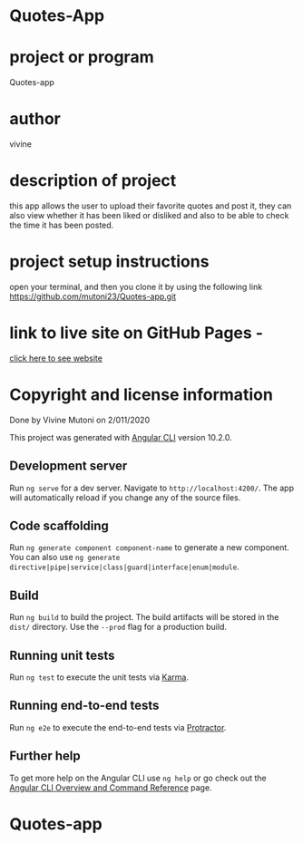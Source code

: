 # Quotes-App

 # project or program 
 Quotes-app 
 # author
 vivine 
 # description of project 
 this app allows the user to upload their favorite quotes and post it, they can also view whether it has been liked or disliked and also to be able to check the time it has been posted.
 # project setup instructions 
 open your terminal, and then you clone it by using the following link
 https://github.com/mutoni23/Quotes-app.git

 # link to live site on GitHub Pages - 
[click here to see website](https://mutoni23.github.io/Quotes-app/)
 # Copyright  and license information
 Done by Vivine Mutoni on 2/011/2020

This project was generated with [Angular CLI](https://github.com/angular/angular-cli) version 10.2.0.

## Development server

Run `ng serve` for a dev server. Navigate to `http://localhost:4200/`. The app will automatically reload if you change any of the source files.

## Code scaffolding

Run `ng generate component component-name` to generate a new component. You can also use `ng generate directive|pipe|service|class|guard|interface|enum|module`.

## Build

Run `ng build` to build the project. The build artifacts will be stored in the `dist/` directory. Use the `--prod` flag for a production build.

## Running unit tests

Run `ng test` to execute the unit tests via [Karma](https://karma-runner.github.io).

## Running end-to-end tests

Run `ng e2e` to execute the end-to-end tests via [Protractor](http://www.protractortest.org/).

## Further help

To get more help on the Angular CLI use `ng help` or go check out the [Angular CLI Overview and Command Reference](https://angular.io/cli) page.
# Quotes-app
